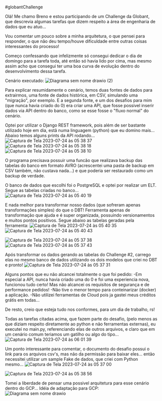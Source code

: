 #globantChallenge

Olá! Me chamo Breno e estou participando de um Challenge da Globant, que descrevia algumas tarefas que dizem respeito a área de engenharia de dados que eu atuo...

Vou comentar um pouco sobre a minha arquitetura, o que pensei para responder, o que não deu tempo/houve dificuldade entre outras coisas interessantes do processo!

Começo confessando que infelizmente só consegui dedicar o dia de domingo para a tarefa toda, até então só havia lido por cima, mas mesmo assim acho que consegui ter uma boa curva de evolução dentro do desenvolvimento dessa tarefa.

Cenário executado:
![Diagrama sem nome drawio (2)](https://github.com/brenoDataEngineer/globantChallenge/assets/140327557/df92d988-921f-403d-94df-5162443de9d8)

Para explicar resumidamente o cenário, temos duas fontes de dados para extrairmos, uma fonte de dados histórica, em CSV, simulando uma "migração", por exemplo. E a segunda fonte, e um dos desafios para mim (que nunca havia criado do 0) era criar uma API, que fosse possivel inserir dados via API dentro do banco, como se esse fosse o "fluxo normal" do cenário.

Optei por utilizar o Django REST framework, pois além de ser bastante utilizado hoje em dia, estã numa linguagem (python) que eu domino mais...
Abaixo temos alguns prints da API rodando...
![Captura de Tela 2023-07-24 às 05 38 37](https://github.com/brenoDataEngineer/globantChallenge/assets/140327557/b2744a8e-3b3e-4941-8ecc-a51826990ca4)
![Captura de Tela 2023-07-24 às 05 38 18](https://github.com/brenoDataEngineer/globantChallenge/assets/140327557/d7100c55-310a-44a6-86d7-bd43b35033ce)
![Captura de Tela 2023-07-24 às 05 38 10](https://github.com/brenoDataEngineer/globantChallenge/assets/140327557/bcf5af63-21f0-487d-95da-e19a97393de2)


O programa precisava possuir uma funcão que realizava backup das tabelas do banco em formato AVRO (acrescentei uma pasta de backup em CSV também, não custava nada...) e que poderia ser restaurado como um backup de verdade.

O banco de dados que escolhi foi o PostgreSQL e optei por realizar um ELT. Segue as tabelas criadas no banco...
![Captura de Tela 2023-07-24 às 05 40 19](https://github.com/brenoDataEngineer/globantChallenge/assets/140327557/e917cfdd-a220-4aff-bcfc-c85ed789fe0c)



E nada melhor para transformar nosso dados (que sofreram apenas transformações simples) do que o DBT! Ferramenta apenas de transformação que ajuda e é super organizada, possuindo versionamentos e muitos pontos positivos. Segue abaixo as tabelas geradas pela ferramenta:
![Captura de Tela 2023-07-24 às 05 40 35](https://github.com/brenoDataEngineer/globantChallenge/assets/140327557/96a5cdf1-6a12-4c2f-8328-bfcf9f3b9b57)
![Captura de Tela 2023-07-24 às 05 40 43](https://github.com/brenoDataEngineer/globantChallenge/assets/140327557/bc4e0bc3-1c9c-4b1b-919e-e46a81b551ae)

![Captura de Tela 2023-07-24 às 05 37 38](https://github.com/brenoDataEngineer/globantChallenge/assets/140327557/22bf1505-12d1-4e02-bd07-745205609e4c)
![Captura de Tela 2023-07-24 às 05 37 43](https://github.com/brenoDataEngineer/globantChallenge/assets/140327557/b3423854-edbf-4725-8ee8-1db0fcee6747)


Após transformar os dados gerando as tabelas do Challenge #2, carrego elas no mesmo banco de dados utilizando os dois modelos que criei no DBT e pronto!
![Captura de Tela 2023-07-24 às 05 37 31](https://github.com/brenoDataEngineer/globantChallenge/assets/140327557/9cdc6463-3c34-46e8-9787-cd1ef6e46704)


Alguns pontos que eu não alcancei totalmente o que foi pedido:
-Em especial a API, nunca havia criado uma do 0 e foi uma experiencia nova, funcionou tudo certo! Mas não alcancei os requisitos de segurança e de performance pedidos!
-Não tive o menor tempo para conteinarizar (docker) a aplicação.
-Não utilizei ferramentas de Cloud pois ja gastei meus créditos grátis em todas...


De resto, creio que esteja tudo nos conformes, para um dia de trabalho, rs!

Todas as tarefas citadas acima, que fazem parte do desafio, (pelo menos as que diziam respeito diretamente ao python e não ferramentas externas), eu executei no main.py, referenciando elas de outros arquivos, e claro que em um cenário comum teriamos um gatilho ou algo do tipo...
![Captura de Tela 2023-07-24 às 06 01 39](https://github.com/brenoDataEngineer/globantChallenge/assets/140327557/a71746e0-bf0b-4ac1-b18e-3b9f5c62b27b)

Um ponto interessante para comentar, o documento do desafio possui o link para os arquivos csv's, mas não da permissão para baixar eles... então necessitei utilizar um sample Fake de dados, que criei com Python mesmo...
![Captura de Tela 2023-07-24 às 05 37 00](https://github.com/brenoDataEngineer/globantChallenge/assets/140327557/042a59a0-d945-453c-bb01-c5dd5de63435)

![Captura de Tela 2023-07-24 às 05 38 56](https://github.com/brenoDataEngineer/globantChallenge/assets/140327557/3a79c8d4-b09f-4fad-bea4-87874d7f848f)





Tomei a liberdade de pensar uma possivel arquitetura para esse cenário dentro do GCP...
Idéia de adaptação para GCP:
![Diagrama sem nome drawio](https://github.com/brenoDataEngineer/globantChallenge/assets/140327557/da7ec592-e1ba-4656-997f-f8dd9dcefc7c)


